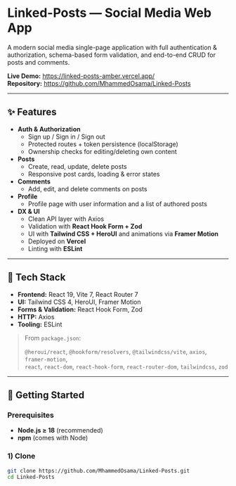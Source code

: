 # Linked-Posts — Social Media Web App

A modern social media single-page application with full authentication & authorization, schema-based form validation, and end-to-end CRUD for posts and comments.

**Live Demo:** https://linked-posts-amber.vercel.app/  
**Repository:** https://github.com/MhammedOsama/Linked-Posts

---

## ✨ Features

- **Auth & Authorization**
  - Sign up / Sign in / Sign out
  - Protected routes + token persistence (localStorage)
  - Ownership checks for editing/deleting own content
- **Posts**
  - Create, read, update, delete posts
  - Responsive post cards, loading & error states
- **Comments**
  - Add, edit, and delete comments on posts
- **Profile**
  - Profile page with user information and a list of authored posts
- **DX & UI**
  - Clean API layer with Axios
  - Validation with **React Hook Form + Zod**
  - UI with **Tailwind CSS + HeroUI** and animations via **Framer Motion**
  - Deployed on **Vercel**
  - Linting with **ESLint**

---

## 🧰 Tech Stack

- **Frontend:** React 19, Vite 7, React Router 7
- **UI:** Tailwind CSS 4, HeroUI, Framer Motion
- **Forms & Validation:** React Hook Form, Zod
- **HTTP:** Axios
- **Tooling:** ESLint

> From `package.json`:
>
> `@heroui/react`, `@hookform/resolvers`, `@tailwindcss/vite`, `axios`, `framer-motion`,  
> `react`, `react-dom`, `react-hook-form`, `react-router-dom`, `tailwindcss`, `zod`

---

## 🚀 Getting Started

### Prerequisites
- **Node.js ≥ 18** (recommended)
- **npm** (comes with Node)

### 1) Clone
```bash
git clone https://github.com/MhammedOsama/Linked-Posts.git
cd Linked-Posts
